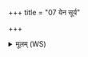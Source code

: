 +++
title = "07 येन सूर्य"

+++
<details><summary>मूलम् (WS)</summary>

येन सूर्य ज्योतिषा बाधसे तमो जगच्च विश्वमभियर्षि भानुना ।  
तेनास्मद्विश्वामनिरामनाहुतिमपामीवामप दुष्वप्न्यं सुव ॥ ७ ॥
</details>
